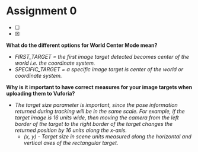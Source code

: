 # Assignment 0

- [ ]
- [x]

**What do the different options for World Center Mode mean?**

- *FIRST_TARGET = the first image target detected becomes center of the world i.e. the coordinate system.*
- *SPECIFIC_TARGET = a specific image target is center of the world or coordinate system.*

**Why is it important to have correct measures for your image targets when uploading them to Vuforia?**

- *The target size parameter is important, since the pose information returned during tracking will be in the same scale. For example, if the target image is 16 units wide, then moving the camera from the left border of the target to the right border of the target changes the returned position by 16 units along the x-axis.*
  - *(x, y) - Target size in scene units measured along the horizontal and vertical axes of the rectangular target.*